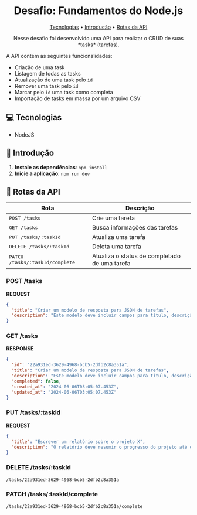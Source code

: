 <h1 align="center" style="font-weight: bold;">Desafio: Fundamentos do Node.js</h1>

<p align="center">
 <a href="#tech">Tecnologias</a> • 
 <a href="#started">Introdução</a> • 
  <a href="#routes">Rotas da API</a> 
</p>

<p align="center">
Nesse desafio foi desenvolvido uma API para realizar o CRUD de suas *tasks* (tarefas).

A API contém as seguintes funcionalidades:

- Criação de uma task
- Listagem de todas as tasks
- Atualização de uma task pelo `id`
- Remover uma task pelo `id`
- Marcar pelo `id` uma task como completa
- Importação de tasks em massa por um arquivo CSV
</p>

<h2 id="tech">💻 Tecnologias</h2>

- NodeJS

<h2 id="started">🚀 Introdução</h2>

1. **Instale as dependências**: `npm install`
2. **Inicie a aplicação**: `npm run dev `

<h2 id="routes">📍 Rotas da API</h2>

| Rota                                     | Descrição                                     |
| ---------------------------------------- | --------------------------------------------- |
| <kbd>POST /tasks</kbd>                   | Crie uma tarefa                               |
| <kbd>GET /tasks</kbd>                    | Busca informações das tarefas                 |
| <kbd>PUT /tasks/:taskId</kbd>            | Atualiza uma tarefa                           |
| <kbd>DELETE /tasks/:taskId</kbd>         | Deleta uma tarefa                             |
| <kbd>PATCH /tasks/:taskId/complete</kbd> | Atualiza o status de completado de uma tarefa |

<h3 id="post-tasks-detail">POST /tasks</h3>

**REQUEST**

```json
{
  "title": "Criar um modelo de resposta para JSON de tarefas",
  "description": "Este modelo deve incluir campos para título, descrição, status. O modelo também deve ser formatado de forma que seja fácil de usar e integrar com diferentes aplicativos."
}
```

<h3 id="get-tasks-detail">GET /tasks</h3>

**RESPONSE**

```json
{
  "id": "22a931ed-3629-4968-bcb5-2dfb2c8a351a",
  "title": "Criar um modelo de resposta para JSON de tarefas",
  "description": "Este modelo deve incluir campos para título, descrição, status. O modelo também deve ser formatado de forma que seja fácil de usar e integrar com diferentes aplicativos.",
  "completed": false,
  "created_at": "2024-06-06T03:05:07.453Z",
  "updated_at": "2024-06-06T03:05:07.453Z"
}
```

<h3 id="post-tasks-detail">PUT /tasks/:taskId</h3>

**REQUEST**

```json
{
  "title": "Escrever um relatório sobre o projeto X",
  "description": "O relatório deve resumir o progresso do projeto até o momento e identificar quaisquer problemas ou riscos potenciais."
}
```

<h3>DELETE /tasks/:taskId</h3>

```
/tasks/22a931ed-3629-4968-bcb5-2dfb2c8a351a
```

<h3>PATCH /tasks/:taskId/complete</h3>

```
/tasks/22a931ed-3629-4968-bcb5-2dfb2c8a351a/complete
```
